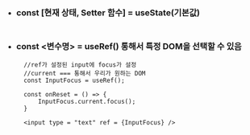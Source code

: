 - ### const [현재 상태, Setter 함수] = useState(기본값) <br> <br>

- ### const <변수명> = useRef() 통해서 특정 DOM을 선택할 수 있음 <br>

  ```JS
    //ref가 설정된 input에 focus가 설정
    //current === 통해서 우리가 원하는 DOM
    const InputFocus = useRef();

    const onReset = () => {
        InputFocus.current.focus();
    }

    <input type = "text" ref = {InputFocus} />
  ```
